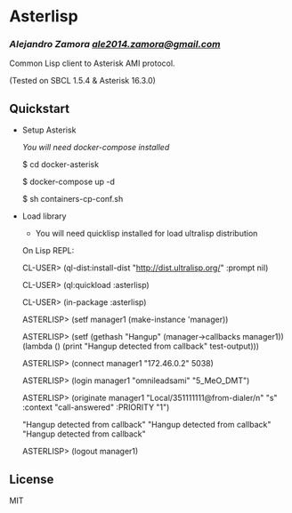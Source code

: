 # Asterlisp
### _Alejandro Zamora <ale2014.zamora@gmail.com>_

Common Lisp client to Asterisk AMI protocol.

(Tested on SBCL 1.5.4 & Asterisk 16.3.0)

## Quickstart

- Setup Asterisk

  *You will need docker-compose installed*

  $ cd docker-asterisk

  $ docker-compose up -d

  $ sh containers-cp-conf.sh

- Load library

  * You will need quicklisp installed for load ultralisp distribution

  On Lisp REPL:

  CL-USER> (ql-dist:install-dist "http://dist.ultralisp.org/" :prompt nil)

  CL-USER> (ql:quickload :asterlisp)

  CL-USER> (in-package :asterlisp)

  ASTERLISP> (setf manager1 (make-instance 'manager))

  ASTERLISP> (setf (gethash "Hangup" (manager->callbacks manager1))
                   (lambda () (print "Hangup detected from callback" test-output)))

  ASTERLISP> (connect manager1 "172.46.0.2" 5038)

  ASTERLISP> (login manager1 "omnileadsami" "5_MeO_DMT")

  ASTERLISP> (originate manager1 "Local/351111111@from-dialer/n" "s"
                        :context "call-answered" :PRIORITY "1")

  "Hangup detected from callback"
  "Hangup detected from callback"
  "Hangup detected from callback"

  ASTERLISP> (logout manager1)

## License

MIT
